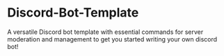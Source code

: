 # Discord-Bot-Template
A versatile Discord bot template with essential commands for server moderation and management to get you started writing your own discord bot!
